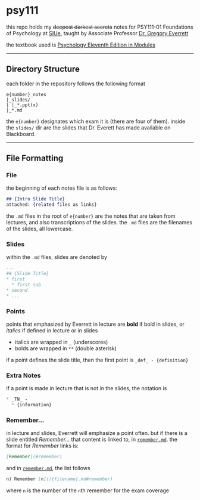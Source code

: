 # psy111

this repo holds my ~~deepest darkest secrets~~ notes for PSY111-01 Foundations of Psychology at [SIUe](http://siue.edu), taught by Associate Professor [Dr. Gregory Everrett](https://www.siue.edu/education/psychology/bios/everettbio.shtml)

the textbook used is [Psychology Eleventh Edition in Modules](https://www.amazon.com/Psychology-Modules-David-G-Myers/dp/1464167524)

---
## Directory Structure

each folder in the repository follows the following format

```
e{number}_notes
|_slides/
| |_*.ppt(x)
|_*.md
```

the `e{number}` designates which exam it is (there are four of them).
inside the `slides/` dir are the slides that Dr. Everett has made available on Blackboard.

---
## File Formatting

### File
the beginning of each notes file is as follows:
```markdown
## {Intro Slide Title}
attached: {related files as links}
```

the `.md` files in the root of `e{number}` are the notes that are taken from lectures, and also transcriptions of the slides.
the `.md` files are the filenames of the slides, all lowercase.

### Slides
within the `.md` files, slides are denoted by
```markdown
---
## {Slide Title}
* first
  * first sub
* second
* ...
```

### Points
points that emphasized by Everrett in lecture are **bold** if bold in slides, or _italics_ if defined in lecture or in slides
  * italics are wrapped in `_` (underscores)
  * bolds are wrapped in `**` (double asterisk)

if a point defines the slide title, then the first point is `_def_ - {definition}`

### Extra Notes
if a point is made in lecture that is not in the slides, the notation is
```markdown
* _TN_ -
  * {information}
```

### Remember...
in lecture and slides, Everrett will emphasize a point often. but if there is a slide entitled _Remember..._ that content is linked to, in [`remember.md`][r].
the format for _Remember_ links is:
```markdown
[Remember](#remember)
```
and in [`remember.md`][r], the list follows
```markdown
n) Remember [n](/{filename}.md#remember)
```
where `n` is the number of the `n`th remember for the exam coverage

[r]: /e1_notes/remember.md
